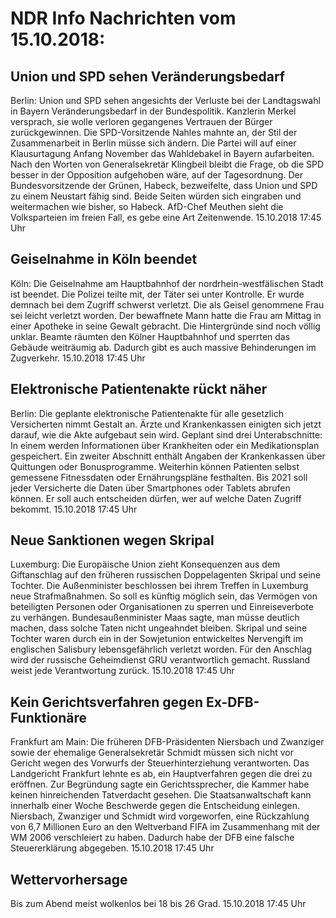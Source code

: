 # NDR Info Nachrichten vom 15.10.2018:


## Union und SPD sehen Veränderungsbedarf
Berlin:	Union und SPD sehen angesichts der Verluste bei der Landtagswahl in Bayern Veränderungsbedarf in der Bundespolitik. Kanzlerin Merkel versprach, sie wolle verloren gegangenes Vertrauen der Bürger zurückgewinnen. Die SPD-Vorsitzende Nahles  mahnte an, der Stil der Zusammenarbeit in Berlin müsse sich ändern. Die Partei will auf einer Klausurtagung Anfang November das Wahldebakel in Bayern aufarbeiten. Nach den Worten von Generalsekretär Klingbeil bleibt die Frage, ob die SPD besser in der Opposition aufgehoben wäre, auf der Tagesordnung. Der Bundesvorsitzende der Grünen, Habeck, bezweifelte, dass Union und SPD zu einem Neustart fähig sind. Beide Seiten würden sich eingraben und weitermachen wie bisher, so Habeck. AfD-Chef Meuthen sieht die Volksparteien im freien Fall, es gebe eine Art Zeitenwende. 15.10.2018 17:45 Uhr 

## Geiselnahme in Köln beendet
Köln: Die Geiselnahme am Hauptbahnhof der nordrhein-westfälischen Stadt ist beendet. Die Polizei teilte mit, der Täter sei unter Kontrolle. Er wurde demnach bei dem Zugriff schwerst verletzt. Die als Geisel genommene Frau sei leicht verletzt worden. Der bewaffnete Mann hatte die Frau am Mittag in einer Apotheke in seine Gewalt gebracht. Die Hintergründe sind noch völlig unklar. Beamte räumten den Kölner Hauptbahnhof und sperrten das Gebäude weiträumig ab. Dadurch gibt es auch massive Behinderungen im Zugverkehr. 15.10.2018 17:45 Uhr 

## Elektronische Patientenakte rückt näher
Berlin: Die geplante elektronische Patientenakte für alle gesetzlich Versicherten nimmt Gestalt an. Ärzte und Krankenkassen einigten sich jetzt darauf, wie die Akte aufgebaut sein wird. Geplant sind drei Unterabschnitte: In einem werden Informationen über Krankheiten oder ein Medikationsplan gespeichert. Ein zweiter Abschnitt enthält Angaben der Krankenkassen über Quittungen oder Bonusprogramme. Weiterhin können Patienten selbst gemessene Fitnessdaten oder Ernährungspläne festhalten. Bis 2021 soll jeder Versicherte die Daten über Smartphones oder Tablets abrufen können. Er soll auch entscheiden dürfen, wer auf welche Daten Zugriff bekommt. 15.10.2018 17:45 Uhr 

## Neue Sanktionen wegen Skripal
Luxemburg: Die Europäische Union zieht Konsequenzen aus dem Giftanschlag auf den früheren russischen Doppelagenten Skripal und seine Tochter. Die Außenminister beschlossen bei ihrem Treffen in Luxemburg neue Strafmaßnahmen. So soll es künftig möglich sein, das Vermögen von beteiligten Personen oder Organisationen zu sperren und Einreiseverbote zu verhängen. Bundesaußenminister Maas sagte, man müsse deutlich machen, dass solche Taten nicht ungeahndet bleiben. Skripal und seine Tochter waren durch ein in der Sowjetunion entwickeltes Nervengift im englischen Salisbury lebensgefährlich verletzt worden. Für den Anschlag wird der russische Geheimdienst GRU verantwortlich gemacht. Russland weist jede Verantwortung zurück. 15.10.2018 17:45 Uhr 

## Kein Gerichtsverfahren gegen Ex-DFB-Funktionäre
Frankfurt am Main: Die früheren DFB-Präsidenten Niersbach und Zwanziger sowie der ehemalige Generalsekretär Schmidt müssen sich nicht vor Gericht wegen des Vorwurfs der Steuerhinterziehung verantworten. Das Landgericht Frankfurt lehnte es ab, ein Hauptverfahren gegen die drei zu eröffnen. Zur Begründung sagte ein Gerichtssprecher, die Kammer habe keinen hinreichenden Tatverdacht gesehen. Die Staatsanwaltschaft kann innerhalb einer Woche Beschwerde gegen die Entscheidung einlegen. Niersbach, Zwanziger und Schmidt wird vorgeworfen, eine Rückzahlung von 6,7 Millionen Euro an den Weltverband FIFA im Zusammenhang mit der WM 2006 verschleiert zu haben. Dadurch habe der DFB eine falsche Steuererklärung abgegeben. 15.10.2018 17:45 Uhr 

## Wettervorhersage
Bis zum Abend meist wolkenlos bei 18 bis 26 Grad. 15.10.2018 17:45 Uhr 
